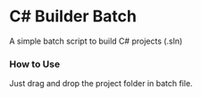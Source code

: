 # C# Builder Batch

A simple batch script to build C# projects (.sln)



### How to Use
Just drag and drop the project folder in batch file.
